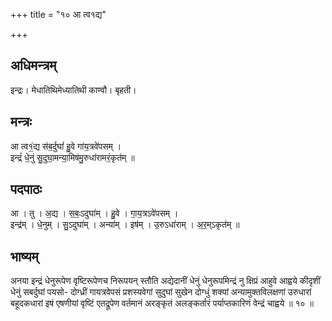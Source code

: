 +++
title = "१० आ त्व१द्य"

+++
## अधिमन्त्रम्
इन्द्रः। मेधातिथिमेध्यातिथी काण्वौ। बृहती।

## मन्त्रः
आ त्व१॒॑द्य स॑ब॒र्दुघां॑ हु॒वे गा॑य॒त्रवे॑पसम् ।  
इन्द्रं॑ धे॒नुं सु॒दुघा॒मन्या॒मिष॑मु॒रुधा॑रामरं॒कृत॑म् ॥

## पदपाठः
आ । तु । अ॒द्य । स॒बः॒ऽदुघा॑म् । हु॒वे । गा॒य॒त्रऽवे॑पसम् ।  
इन्द्र॑म् । धे॒नुम् । सु॒ऽदुघा॑म् । अन्या॑म् । इष॑म् । उ॒रुऽधा॑राम् । अ॒र॒म्ऽकृत॑म् ॥

## भाष्यम्
अनया इन्द्रं धेनुरूपेण वृष्टिरूपेणच निरूपयन् स्तौति अद्येदानीं धेनुं धेनुरूपमिन्द्रं नु क्षिप्रं आहुवे आह्वये कीदृशीं धेनुं सबर्दुघां पयसो- दोग्ध्रीं गायत्रवेपसं प्रशस्यवेगां सुदुघां सुखेन दोग्धुं शक्यां अन्यामुक्तविलक्षणां उरुधारां बहूदकधारां इषं एषणीयां वृष्टिं एतद्रूपेण वर्तमानं अरङ्कृतं अलङ्कर्तारं पर्याप्तकारिणं वेन्द्रं चाह्वये ॥ १० ॥